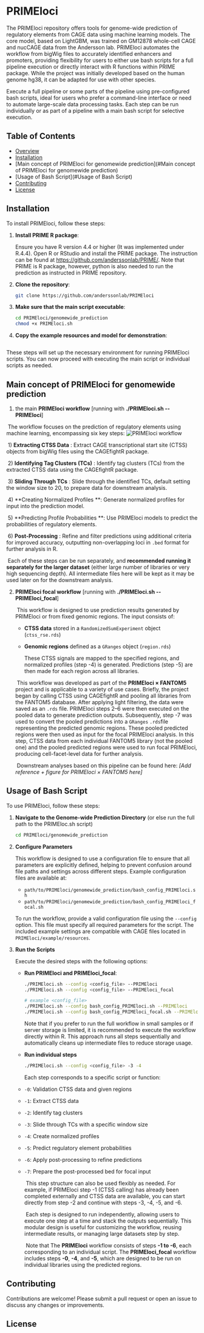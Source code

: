 
# PRIMEloci

The PRIMEloci repository offers tools for genome-wide prediction of regulatory elements from CAGE data using machine learning models. The core model, based on LightGBM, was trained on GM12878 whole-cell CAGE and nucCAGE data from the Andersson lab. PRIMEloci automates the workflow from bigWig files to accurately identified enhancers and promoters, providing flexibility for users to either use bash scripts for a full pipeline execution or directly interact with R functions within PRIME package. While the project was initially developed based on the human genome hg38, it can be adapted for use with other species.

Execute a full pipeline or some parts of the pipeline using pre-configured bash scripts, ideal for users who prefer a command-line interface or need to automate large-scale data processing tasks. Each step can be run individually or as part of a pipeline with a main bash script for selective execution.



## Table of Contents

- [Overview](#overview)
- [Installation](#installation)
- [Main concept of PRIMEloci for genomewide prediction](#Main concept of PRIMEloci for genomewide prediction)
- [Usage of Bash Script](#Usage of Bash Script)
- [Contributing](#contributing)
- [License](#license)



## Installation

To install PRIMEloci, follow these steps:

1. **Install PRIME R package**:

   Ensure you have R version 4.4 or higher (It was implemented under R.4.4). Open R or RStudio and install the PRIME package. The instruction can be found at https://github.com/anderssonlab/PRIME/. Note that PRIME is R package, however, python is also needed to run the prediction as instructed in PRIME repository.

2. **Clone the repository**:

   ```bash
   git clone https://github.com/anderssonlab/PRIMEloci
   ```

3. **Make sure that the main script executable**:

   ```bash
   cd PRIMEloci/genomewide_prediction
   chmod +x PRIMEloci.sh
   ```

4. **Copy the example resources and model for demonstration**:

   ```bash
   
   ```

These steps will set up the necessary environment for running PRIMEloci scripts. You can now proceed with executing the main script or individual scripts as needed.



## Main concept of PRIMEloci for genomewide prediction

1. the main **PRIMEloci workflow** [running with **./PRIMEloci.sh --PRIMEloci**]

​	The workflow focuses on the prediction of regulatory elements using machine learning, encompassing six key steps:	![PRIMEloci workflow](img/PRIMEloci_31Jan2025-02.png)

​	1) **Extracting CTSS Data** : Extract CAGE transcriptional start site (CTSS) objects from bigWig files using the CAGEfightR package.

​	2) **Identifying Tag Clusters (TCs)** : Identify tag clusters (TCs) from the extracted CTSS data using the CAGEfightR package.

​	3) **Sliding Through TCs** : Slide through the identified TCs, default setting the window size to 20, to prepare data for downstream analysis.

​	4) **Creating Normalized Profiles **: Generate normalized profiles for input into the prediction model.

​	5) **Predicting Profile Probabilities **: Use PRIMEloci models to predict the probabilities of regulatory elements.

​	6) **Post-Processing** : Refine and filter predictions using additional criteria for improved accuracy, outputting non-overlapping loci in `.bed` format for further analysis in R.

​	Each of these steps can be run separately, and **recommended running it separately for the larger dataset** (either large number of libraries or very high sequencing depth). All intermediate files here will be kept as it may be used later on for the downstream analysis. 

2. **PRIMEloci focal workflow** [running with **./PRIMEloci.sh --PRIMEloci_focal**]

   ​	This workflow is designed to use prediction results generated by PRIMEloci or from fixed genomic regions. The input consists of:

   - **CTSS data** stored in a `RandomizedSumExperiment` object (`ctss_rse.rds`)

   - **Genomic regions** defined as a `GRanges` object (`region.rds`)

     These CTSS signals are mapped to the specified regions, and normalized profiles (step -4) is generated. Predictions (step -5) are then made for each region across all libraries.

   ​	This workflow was developed as part of the **PRIMEloci × FANTOM5** project and is applicable to a variety of use cases. Briefly, the project began by calling CTSS using CAGEfightR and pooling all libraries from the FANTOM5 database. After applying light filtering, the data were saved as an `.rds` file. PRIMEloci steps 2–6 were then executed on the pooled data to generate prediction outputs. Subsequently, step -7 was used to convert the pooled predictions into a `GRanges` `.rds`file representing the predicted genomic regions. These pooled predicted regions were then used as input for the focal PRIMEloci analysis. In this step, CTSS data from each individual FANTOM5 library (not the pooled one) and the pooled predicted regions were used to run focal PRIMEloci, producing cell-facet-level data for further analysis.

   ​	Downstream analyses based on this pipeline can be found here:
   ​	*[Add reference + figure for PRIMEloci × FANTOM5 here]*



## Usage of Bash Script

To use PRIMEloci, follow these steps:

1. **Navigate to the Genome-wide Prediction Directory** (or else run the full path to the PRIMEloc.sh script)

   ```bash
   cd PRIMEloci/genomewide_prediction
   ```

2. **Configure Parameters**

   This workflow is designed to use a configuration file to ensure that all parameters are explicitly defined, helping to prevent confusion around file paths and settings across different steps. Example configuration files are available at:

   - `path/to/PRIMEloci/genomewide_prediction/bash_config_PRIMEloci.sh`
   - `path/to/PRIMEloci/genomewide_prediction/bash_config_PRIMEloci_focal.sh`

   To run the workflow, provide a valid configuration file using the `--config` option. This file must specify all required parameters for the script. The included example settings are compatible with CAGE files located in `PRIMEloci/example/resources`.

3. **Run the Scripts**

   Execute the desired steps with the following options:

   - **Run PRIMEloci and PRIMEloci_focal**: 
     
     ```bash
     ./PRIMEloci.sh --config <config_file> --PRIMEloci
     ./PRIMEloci.sh --config <config_file> --PRIMEloci_focal
     
     # example <config_file>
     ./PRIMEloci.sh --config bash_config_PRIMEloci.sh --PRIMEloci
     ./PRIMEloci.sh --config bash_config_PRIMEloci_focal.sh --PRIMEloci_focal
     ```
     Note that if you prefer to run the full workflow in small samples or if server storage is limited, it is recommended to execute the workflow directly within R. This approach runs all steps sequentially and automatically cleans up intermediate files to reduce storage usage.

   - **Run individual steps**
     
     ```bash
     ./PRIMEloci.sh --config <config_file> -3 -4 
     ```
     Each step corresponds to a specific script or function:
     
   - `-0`: Validation CTSS data and given regions
   
   - `-1`: Extract CTSS data
   
   - `-2`: Identify tag clusters
   
   - `-3`: Slide through TCs with a specific window size
   
   - `-4`: Create normalized profiles
   
   - `-5`: Predict regulatory element probabilities
   
   - `-6`: Apply post-processing to refine predictions
   
   - `-7`: Prepare the post-processed bed for focal input
   
     ​	This step structure can also be used flexibly as needed. For example, if PRIMEloci step -1 (CTSS calling) has already been completed externally and CTSS data are available, you can start directly from step -2 and continue with steps -3, -4, -5, and -6.
   
     ​	Each step is designed to run independently, allowing users to execute one step at a time and stack the outputs sequentially. This modular design is useful for customizing the workflow, reusing intermediate results, or managing large datasets step by step.
   
     ​	Note that The **PRIMEloci** workflow consists of steps **-1 to -6**, each corresponding to an individual script. The **PRIMEloci_focal** workflow includes steps **-0**, **-4**, and **-5**, which are designed to be run on individual libraries using the predicted regions.



## Contributing

Contributions are welcome! Please submit a pull request or open an issue to discuss any changes or improvements.



## License
